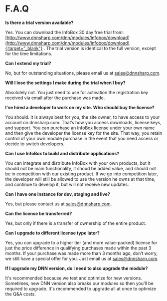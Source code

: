 # F.A.Q

**Is there a trial version available?**

Yes. You can download the InfoBox 30 day free trial from: [http://www.dnnsharp.com/dnn/modules/infobox/download](http://www.dnnsharp.com/dnn/modules/infobox/download){:target="_blank"} . The trial version is identical to the full version, except for the time limitations.

**Can I extend my trial?**

No, but for outstanding situations, please email us at sales@dnnsharp.com.

**Will I lose the settings I make during the trial when I buy?**

Absolutely not. You just need to use for activation the registration key received via email after the purchase was made.

**I’ve hired a developer to work on my site. Who should buy the license?**

You should. It is always best for you, the site owner, to have access to your account on dnnsharp.com. That’s how you access downloads, license keys, and support. You can purchase an InfoBox license under your own name and then give the developer the license key for the site. That way, you retain control of your own module purchase in the event that you need access or decide to switch developers.

**Can I use InfoBox to build and distribute applications?**

You can integrate and distribute InfoBox with your own products, but it should not be main functionality, it shoud be added value, and should not be in competition with our existing product. If we go into competition later, the developer will still be allowed to use the version he owns at that time, and continue to develop it, but will not receive new updates.

**Can I have one instance for dev, staging and live?**

Yes, but please contact us at sales@dnnsharp.com.

**Can the license be transferred?**

Yes, but only if there is a transfer of ownership of the entire product.

**Can I upgrade to different license type later?**

Yes, you can upgrade to a higher tier (and more value-packed) license for just the price difference in qualifying purchases made within the past 3 months. If your purchase was made more than 3 months ago, don’t worry, we still have a special offer for you. Just email us at sales@dnnsharp.com.

**If I upgrade my DNN version, do I need to also upgrade the module?**

It's recommended because we test and optimize for new versions. Sometimes, new DNN version also breaks our modules so then you'll be required to upgrade. It's recommended to upgrade all at once to optimize the Q&A costs.